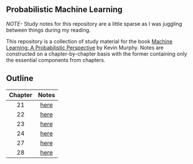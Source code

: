 ## Probabilistic Machine Learning

*NOTE-* Study notes for this repository are a little sparse as I was juggling between things during my reading.

This repository is a collection of study material for the book [Machine Learning: A Probabilistic Perspective](http://noiselab.ucsd.edu/ECE228/Murphy_Machine_Learning.pdf) by Kevin Murphy. Notes are constructed on a chapter-by-chapter basis with the former containing only the essential components from chapters.

## Outline

|Chapter|Notes|
|:-----:|:---:|
|21|[here](/Chapter-21/Chapter-21.pdf)|
|22|[here](/Chapter-22/Chapter-22.pdf)|
|23|[here](/Chapter-23/Chapter-23.pdf)|
|24|[here](/Chapter-24/Chapter-24.pdf)|
|27|[here](/Chapter-27/Chapter-27.pdf)|
|28|[here](/Chapter-28/Chapter-28.pdf)|


